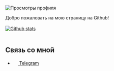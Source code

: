 ![Просмотры профиля](https://gpvc.arturio.dev/ktxdev)<br>

Добро пожаловать на мою страницу на Github!<br><br>
[![Github stats](https://github-readme-stats.vercel.app/api?username=ktxdev)](https://github.com/anuraghazra/github-readme-stats) <br><br>

## Связь со мной
- <a href="https://t.me/y9san9"><img src="https://upload.wikimedia.org/wikipedia/commons/thumb/8/82/Telegram_logo.svg/768px-Telegram_logo.svg.png" width=16 height=16 /> Telegram</a>
